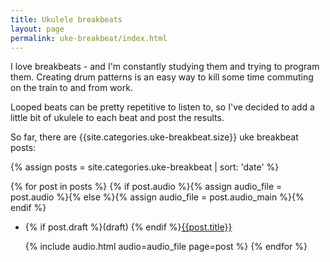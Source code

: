 ```yaml
---
title: Ukulele breakbeats
layout: page
permalink: uke-breakbeat/index.html
---
```

I love breakbeats - and I'm constantly studying them and trying to program them. Creating drum patterns is an easy way to kill some time commuting on the train to and from work. 

Looped beats can be pretty repetitive to listen to, so I've decided to add a little bit of ukulele to each beat and post the results.

So far, there are {{site.categories.uke-breakbeat.size}} uke breakbeat posts:

{% assign posts = site.categories.uke-breakbeat | sort: 'date' %}

{% for post in posts %}
{% if post.audio %}{% assign audio_file = post.audio %}{% else %}{% assign audio_file = post.audio_main %}{% endif %}
* {% if post.draft %}(draft) {% endif %}[{{post.title}}]({{post.url}})

	{% include audio.html audio=audio_file page=post %}
{% endfor %}

